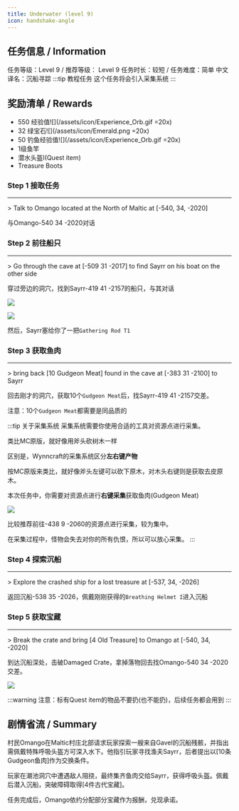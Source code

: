 ```yaml
---
title: Underwater (level 9)
icon: handshake-angle
---
```


## 任务信息 / Information
任务等级：Level 9 / 推荐等级： Level 9
任务时长：较短 / 任务难度：简单
中文译名：沉船寻踪
:::tip 教程任务
这个任务将会引入采集系统
:::


## 奖励清单 / Rewards

+ 550 经验值![](/assets/icon/Experience_Orb.gif =20x) 
+ 32 绿宝石![](/assets/icon/Emerald.png =20x)
+ 50 钓鱼经验值![](/assets/icon/Experience_Orb.gif =20x)
+ 1级鱼竿
+ 潜水头盔I(Quest item)
+ Treasure Boots

### Step 1 接取任务
---
\> Talk to Omango located at the North of Maltic at [-540, 34, -2020]

与<NPC>Omango</NPC><CC>-540 34 -2020</CC>对话

### Step 2 前往船只
---
\> Go through the cave at [-509 31 -2017] to find Sayrr on his boat on the other side

穿过旁边的洞穴，找到<NPC>Sayrr</NPC><CC>-419 41 -2157</CC>的船只，与其对话

![](/assets/img/lv9-1.png)

![](/assets/img/lv9-2.png)

然后，<NPC>Sayrr</NPC>塞给你了一把`Gathering Rod T1`
### Step 3 获取鱼肉
---
\> bring back [10 Gudgeon Meat] found in the cave at [-383 31 -2100] to Sayrr

回去刚才的洞穴，获取10个`Gudgeon Meat`后，找<NPC>Sayrr</NPC><CC>-419 41 -2157</CC>交差。

注意：10个`Gudgeon Meat`都需要是同品质的

:::tip 关于采集系统
采集系统需要你使用合适的工具对资源点进行采集。

类比MC原版，就好像用斧头砍树木一样

区别是，Wynncraft的采集系统区分**左右键产物**

按MC原版来类比，就好像斧头左键可以砍下原木，对木头右键则是获取去皮原木。

本次任务中，你需要对资源点进行**右键采集**获取鱼肉(Gudgeon Meat)

![](/assets/img/lv9-3.png)

比较推荐前往<CC>-438 9 -2060</CC>的资源点进行采集，较为集中。

在采集过程中，怪物会失去对你的所有仇恨，所以可以放心采集。
:::

### Step 4 探索沉船
---
\> Explore the crashed ship for a lost treasure at [-537, 34, -2026]

返回沉船<CC>-538 35 -2026</CC>，佩戴刚刚获得的`Breathing Helmet I`进入沉船

### Step 5 获取宝藏
---
\> Break the crate and bring [4 Old Treasure] to Omango at [-540, 34, -2020]

到达沉船深处，击破Damaged Crate，拿掉落物回去找<NPC>Omango</NPC><CC>-540 34 -2020</CC>交差。

![](/assets/img/lv9-4.png)



:::warning
注意：标有Quest item的物品不要扔(也不能扔)，后续任务都会用到
:::

## 剧情省流 / Summary

村民Omango在Maltic村庄北部请求玩家探索一艘来自Gavel的沉船残骸，并指出需佩戴特殊呼吸头盔方可深入水下。他指引玩家寻找渔夫Sayrr，后者提出以[10条Gudgeon鱼肉]作为交换条件。

玩家在潮池洞穴中遭遇敌人阻挠，最终集齐鱼肉交给Sayrr，获得呼吸头盔。佩戴后潜入沉船，突破障碍取得[4件古代宝藏]。

任务完成后，Omango依约分配部分宝藏作为报酬，兑现承诺。